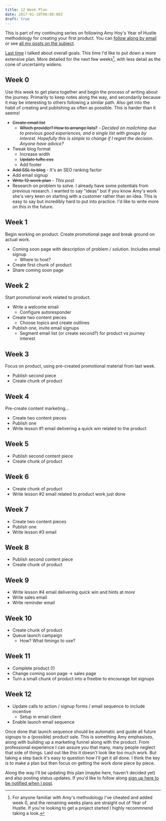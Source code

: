 ```yaml
---
title: 12 Week Plan
date: 2017-01-10T00:00:00Z
draft: true
---
```


This is part of my continuing series on following Amy Hoy's Year of Hustle methodology for creating your first product. You can [follow along by email](http://eepurl.com/cwP9tz) or see [all my posts on the subject](/).

[Last time](/blog/my-year-of-hustle) I talked about overall goals. This time I'd like to put down a more extensive plan. More detailed for the next few weeks[^1], with less detail as the cone of uncertainty widens.

## Week 0

Use this week to get plans together and begin the process of writing about the journey. Primarily to keep notes along the way, and secondarily because it may be interesting to others following a similar path. Also get into the habit of creating and publishing as often as possible. This is harder than it seems!

- ~~Create email list~~
  - ~~Which provider? How to arrange lists?~~ - *Decided on mailchimp due to previous good experiences, and a single list with groups by interest. Hopefully this is simple to change if I regret the decision. Anyone have advice?*
- Tweak blog format
  - Increase width
  - ~~Update tufte.css~~
  - Add footer
- ~~Add SSL to blog~~ - It's an SEO ranking factor
- Add email signup
- ~~Write 12 week plan~~ -  *This post*
- Research on problem to solve. I already have some potentials from previous research. I wanted to say "ideas" but if you know Amy's work she's very keen on starting with a customer rather than an idea. This is easy to say but incredibly hard to put into practice. I'd like to write more on this in the future.

## Week 1

Begin working on product. Create promotional page and break ground on actual work.

- Coming soon page with description of problem / solution. Includes email signup
  - Where to host?
- Create first chunk of product
- Share coming soon page

## Week 2

Start promotional work related to product.

- Write a welcome email
  - Configure autoresponder
- Create two content pieces
  - Choose topics and create outlines
- Publish one, invite email signups
  - Segment email list (or create second?) for product vs journey interest

## Week 3

Focus on product, using pre-created promotional material from last week.

- Publish second piece
- Create chunk of product

## Week 4

Pre-create content marketing...

- Create two content pieces
- Publish one
- Write lesson #1 email delivering a quick win related to the product

## Week 5

- Publish second content piece
- Create chunk of product

## Week 6

- Create chunk of product
- Write lesson #2 email related to product work just done

## Week 7

- Create two content pieces
- Publish one
- Write lesson #3 email

## Week 8

- Publish second content piece
- Create chunk of product

## Week 9

- Write lesson #4 email delivering quick win and hints at *more*
- Write sales email
- Write reminder email

## Week 10

- Create chunk of product
- Queue launch campaign
  - How? What timings to use?

## Week 11

- Complete product (!)
- Change coming soon page -> sales page
- Turn a small chunk of product into a freebie to encourage list signups

## Week 12

- Update calls to action / signup forms / email sequence to include incentive
  - Setup in email client
- Enable launch email sequence

Once done that launch sequence should be automatic and guide all future signups to a (possible) product sale. This is something Amy emphasises, along with building up a marketing funnel along with the product. From professional experience I can assure you that many, many people neglect that side of things. Laid out like this it doesn't look like too much work. But taking a step back it's easy to question how I'll get it all done. I think the key is to make a plan but then focus on getting the work done piece by piece.

Along the way I'll be updating this plan (maybe here, haven't decided yet) and also posting status updates. If you'd like to follow along [sign up here to be notified when I post](http://eepurl.com/cwP9tz).

[^1]: For anyone familiar with Amy's methodology I've cheated and added week 0, and the remaining weeks plans are straight out of Year of Hustle. If you're looking to get a project started I highly recommnend taking a look.
